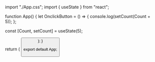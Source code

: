 import "./App.css";
import { useState } from "react";

function App() {
  let OnclickButton = () => {
    console.log(setCount(Count + 5));
  };

  const [Count, setCount] = useState(5);

  return (
      <Button variant="primary" onClick={OnclickButton}>
  );
}

export default App;
